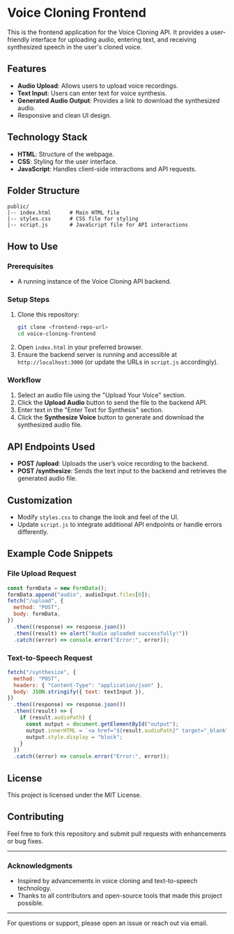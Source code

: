 # Voice Cloning Frontend

This is the frontend application for the Voice Cloning API. It provides a user-friendly interface for uploading audio, entering text, and receiving synthesized speech in the user's cloned voice.

## Features

- **Audio Upload**: Allows users to upload voice recordings.
- **Text Input**: Users can enter text for voice synthesis.
- **Generated Audio Output**: Provides a link to download the synthesized audio.
- Responsive and clean UI design.

## Technology Stack

- **HTML**: Structure of the webpage.
- **CSS**: Styling for the user interface.
- **JavaScript**: Handles client-side interactions and API requests.

## Folder Structure

```
public/
|-- index.html      # Main HTML file
|-- styles.css      # CSS file for styling
|-- script.js       # JavaScript file for API interactions
```

## How to Use

### Prerequisites

- A running instance of the Voice Cloning API backend.

### Setup Steps

1. Clone this repository:
   ```bash
   git clone <frontend-repo-url>
   cd voice-cloning-frontend
   ```
2. Open `index.html` in your preferred browser.
3. Ensure the backend server is running and accessible at `http://localhost:3000` (or update the URLs in `script.js` accordingly).

### Workflow

1. Select an audio file using the "Upload Your Voice" section.
2. Click the **Upload Audio** button to send the file to the backend API.
3. Enter text in the "Enter Text for Synthesis" section.
4. Click the **Synthesize Voice** button to generate and download the synthesized audio file.

## API Endpoints Used

- **POST /upload**: Uploads the user’s voice recording to the backend.
- **POST /synthesize**: Sends the text input to the backend and retrieves the generated audio file.

## Customization

- Modify `styles.css` to change the look and feel of the UI.
- Update `script.js` to integrate additional API endpoints or handle errors differently.

## Example Code Snippets

### File Upload Request

```javascript
const formData = new FormData();
formData.append("audio", audioInput.files[0]);
fetch("/upload", {
  method: "POST",
  body: formData,
})
  .then((response) => response.json())
  .then((result) => alert("Audio uploaded successfully!"))
  .catch((error) => console.error("Error:", error));
```

### Text-to-Speech Request

```javascript
fetch("/synthesize", {
  method: "POST",
  headers: { "Content-Type": "application/json" },
  body: JSON.stringify({ text: textInput }),
})
  .then((response) => response.json())
  .then((result) => {
    if (result.audioPath) {
      const output = document.getElementById("output");
      output.innerHTML = `<a href="${result.audioPath}" target="_blank">Download Synthesized Audio</a>`;
      output.style.display = "block";
    }
  })
  .catch((error) => console.error("Error:", error));
```

## License

This project is licensed under the MIT License.

## Contributing

Feel free to fork this repository and submit pull requests with enhancements or bug fixes.

---

### Acknowledgments

- Inspired by advancements in voice cloning and text-to-speech technology.
- Thanks to all contributors and open-source tools that made this project possible.

---

For questions or support, please open an issue or reach out via email.

